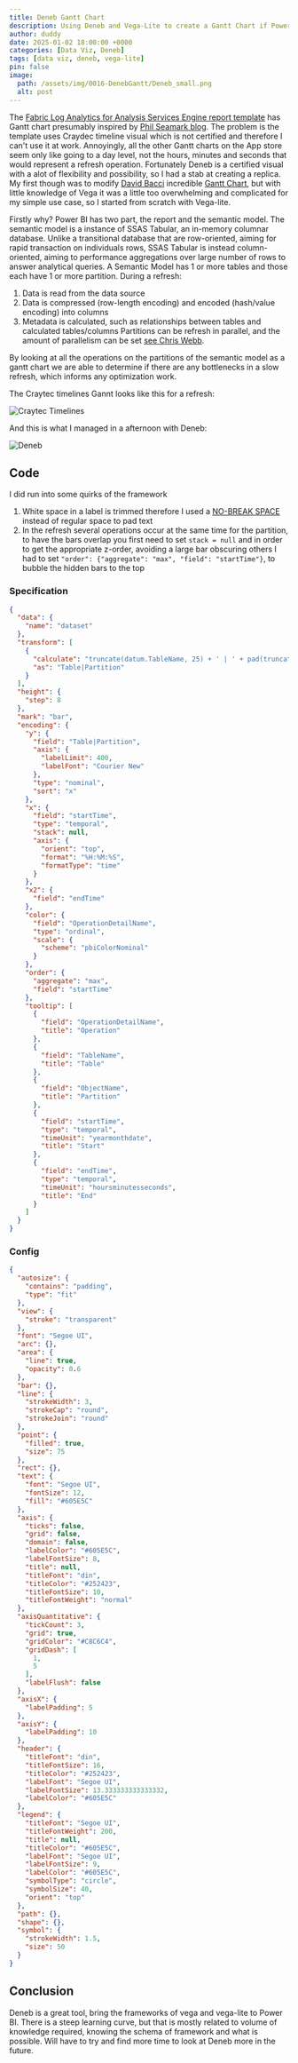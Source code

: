 ```yaml
---
title: Deneb Gantt Chart
description: Using Deneb and Vega-Lite to create a Gantt Chart if Power BI
author: duddy
date: 2025-01-02 18:00:00 +0000
categories: [Data Viz, Deneb]
tags: [data viz, deneb, vega-lite]
pin: false
image:
  path: /assets/img/0016-DenebGantt/Deneb_small.png
  alt: post
---
```

 
The [Fabric Log Analytics for Analysis Services Engine report template](https://github.com/microsoft/PowerBI-LogAnalytics-Template-Reports/blob/main/FabricASEngineAnalytics/README.md) has Gantt chart presumably inspired by [Phil Seamark blog](https://dax.tips/2021/02/15/visualise-your-power-bi-refresh/). The problem is the template uses Craydec timeline visual which is not certified and therefore I can't use it at work. Annoyingly, all the other Gantt charts on the App store seem only like going to a day level, not the hours, minutes and seconds that would represent a refresh operation. Fortunately Deneb is a certified visual with a alot of flexibility and possibility, so I had a stab at creating a replica. My first though was to modify [David Bacci](https://github.com/PBI-David) incredible [Gantt Chart](https://github.com/PBI-David/Deneb-Showcase/tree/main/Gantt%20Chart), but with little knowledge of Vega it was a little too overwhelming and complicated for my simple use case, so I started from scratch with Vega-lite.

Firstly why? Power BI has two part, the report and the semantic model. The semantic model is a instance of SSAS Tabular, an in-memory columnar database. Unlike a transitional database that are row-oriented, aiming for rapid transaction on individuals rows, SSAS Tabular is instead column-oriented, aiming to performance aggregations over large number of rows to answer analytical queries. A Semantic Model has 1 or more tables and those each have 1 or more partition. During a refresh: 
1. Data is read from the data source
2. Data is compressed (row-length encoding) and encoded (hash/value encoding) into columns
3. Metadata is calculated, such as relationships between tables and calculated tables/columns
Partitions can be refresh in parallel, and the amount of parallelism can be set [see Chris Webb](https://blog.crossjoin.co.uk/2022/10/31/speed-up-power-bi-dataset-refresh-performance-in-premium-or-ppu-by-changing-the-parallel-loading-of-tables-setting/).

By looking at all the operations on the partitions of the semantic model as a gantt chart we are able to determine if there are any bottlenecks in a slow refresh, which informs any optimization work.

The Craytec timelines Gannt looks like this for a refresh:

![Craytec Timelines](/assets/img/0016-DenebGantt/Craytec.png)

And this is what I managed in a afternoon with Deneb:

![Deneb](/assets/img/0016-DenebGantt/Deneb.png)

## Code

I did run into some quirks of the framework
1.  White space in a label is trimmed therefore I used a [NO-BREAK SPACE](https://unicode-explorer.com/c/00A0) instead of regular space to pad text
2.  In the refresh several operations occur at the same time for the partition, to have the bars overlap you first need to set `stack = null` and in order to get the appropriate z-order, avoiding a large bar obscuring others I had to set `"order": {"aggregate": "max", "field": "startTime"}`, to bubble the hidden bars to the top

### Specification

```json
{
  "data": {
    "name": "dataset"
  },
  "transform": [
    {
      "calculate": "truncate(datum.TableName, 25) + ' | ' + pad(truncate(datum.ObjectName, 25), 25, ' ', 'left') ",
      "as": "Table|Partition"
    }
  ],
  "height": {
    "step": 8
  },
  "mark": "bar",
  "encoding": {
    "y": {
      "field": "Table|Partition",
      "axis": {
        "labelLimit": 400,
        "labelFont": "Courier New"
      },
      "type": "nominal",
      "sort": "x"
    },
    "x": {
      "field": "startTime",
      "type": "temporal",
      "stack": null,
      "axis": {
        "orient": "top",
        "format": "%H:%M:%S",
        "formatType": "time"
      }
    },
    "x2": {
      "field": "endTime"
    },
    "color": {
      "field": "OperationDetailName",
      "type": "ordinal",
      "scale": {
        "scheme": "pbiColorNominal"
      }
    },
    "order": {
      "aggregate": "max",
      "field": "startTime"
    },
    "tooltip": [
      {
        "field": "OperationDetailName",
        "title": "Operation"
      },
      {
        "field": "TableName",
        "title": "Table"
      },
      {
        "field": "ObjectName",
        "title": "Partition"
      },
      {
        "field": "startTime",
        "type": "temporal",
        "timeUnit": "yearmonthdate",
        "title": "Start"
      },
      {
        "field": "endTime",
        "type": "temporal",
        "timeUnit": "hoursminutesseconds",
        "title": "End"
      }
    ]
  }
}
```

### Config

```json
{
  "autosize": {
    "contains": "padding",
    "type": "fit"
  },
  "view": {
    "stroke": "transparent"
  },
  "font": "Segoe UI",
  "arc": {},
  "area": {
    "line": true,
    "opacity": 0.6
  },
  "bar": {},
  "line": {
    "strokeWidth": 3,
    "strokeCap": "round",
    "strokeJoin": "round"
  },
  "point": {
    "filled": true,
    "size": 75
  },
  "rect": {},
  "text": {
    "font": "Segoe UI",
    "fontSize": 12,
    "fill": "#605E5C"
  },
  "axis": {
    "ticks": false,
    "grid": false,
    "domain": false,
    "labelColor": "#605E5C",
    "labelFontSize": 8,
    "title": null,
    "titleFont": "din",
    "titleColor": "#252423",
    "titleFontSize": 10,
    "titleFontWeight": "normal"
  },
  "axisQuantitative": {
    "tickCount": 3,
    "grid": true,
    "gridColor": "#C8C6C4",
    "gridDash": [
      1,
      5
    ],
    "labelFlush": false
  },
  "axisX": {
    "labelPadding": 5
  },
  "axisY": {
    "labelPadding": 10
  },
  "header": {
    "titleFont": "din",
    "titleFontSize": 16,
    "titleColor": "#252423",
    "labelFont": "Segoe UI",
    "labelFontSize": 13.333333333333332,
    "labelColor": "#605E5C"
  },
  "legend": {
    "titleFont": "Segoe UI",
    "titleFontWeight": 200,
    "title": null,
    "titleColor": "#605E5C",
    "labelFont": "Segoe UI",
    "labelFontSize": 9,
    "labelColor": "#605E5C",
    "symbolType": "circle",
    "symbolSize": 40,
    "orient": "top"
  },
  "path": {},
  "shape": {},
  "symbol": {
    "strokeWidth": 1.5,
    "size": 50
  }
}
```

## Conclusion

Deneb is a great tool, bring the frameworks of vega and vega-lite to Power BI. There is a steep learning curve, but that is mostly related to volume of knowledge required, knowing the schema of framework and what is possible. Will have to try and find more time to look at Deneb more in the future.